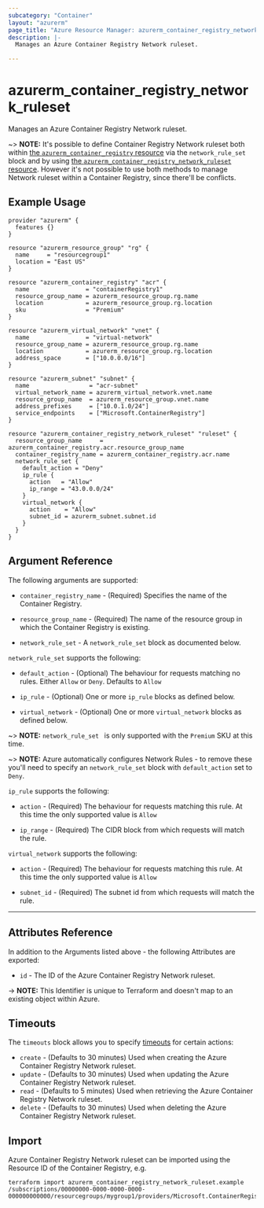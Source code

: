```yaml
---
subcategory: "Container"
layout: "azurerm"
page_title: "Azure Resource Manager: azurerm_container_registry_network_ruleset"
description: |-
  Manages an Azure Container Registry Network ruleset.

---
```


# azurerm_container_registry_network_ruleset

Manages an Azure Container Registry Network ruleset.

~> **NOTE:** It's possible to define Container Registry Network ruleset both within [the `azurerm_container_registry` resource](container_registry.html) via the `network_rule_set` block and by using [the `azurerm_container_registry_network_ruleset` resource](container_registry_network_ruleset.html). However it's not possible to use both methods to manage Network ruleset within a Container Registry, since there'll be conflicts.

## Example Usage

```hcl
provider "azurerm" {
  features {}
}

resource "azurerm_resource_group" "rg" {
  name     = "resourcegroup1"
  location = "East US"
}

resource "azurerm_container_registry" "acr" {
  name                = "containerRegistry1"
  resource_group_name = azurerm_resource_group.rg.name
  location            = azurerm_resource_group.rg.location
  sku                 = "Premium"
}

resource "azurerm_virtual_network" "vnet" {
  name                = "virtual-network"
  resource_group_name = azurerm_resource_group.rg.name
  location            = azurerm_resource_group.rg.location
  address_space       = ["10.0.0.0/16"]
}

resource "azurerm_subnet" "subnet" {
  name                 = "acr-subnet"
  virtual_network_name = azurerm_virtual_network.vnet.name
  resource_group_name  = azurerm_resource_group.vnet.name
  address_prefixes     = ["10.0.1.0/24"]
  service_endpoints    = ["Microsoft.ContainerRegistry"]
}

resource "azurerm_container_registry_network_ruleset" "ruleset" {
  resource_group_name     = azurerm_container_registry.acr.resource_group_name
  container_registry_name = azurerm_container_registry.acr.name
  network_rule_set {
    default_action = "Deny"
    ip_rule {
      action   = "Allow"
      ip_range = "43.0.0.0/24"
    }
    virtual_network {
      action    = "Allow"
      subnet_id = azurerm_subnet.subnet.id
    }
  }
}
```

## Argument Reference

The following arguments are supported:

* `container_registry_name` - (Required) Specifies the name of the Container Registry.

* `resource_group_name` - (Required) The name of the resource group in which the Container Registry is existing.

* `network_rule_set` - A `network_rule_set` block as documented below.

`network_rule_set` supports the following:

* `default_action` - (Optional) The behaviour for requests matching no rules. Either `Allow` or `Deny`. Defaults to `Allow`

* `ip_rule` - (Optional) One or more `ip_rule` blocks as defined below.

* `virtual_network` - (Optional) One or more `virtual_network` blocks as defined below.

~> **NOTE:** `network_rule_set ` is only supported with the `Premium` SKU at this time.

~> **NOTE:** Azure automatically configures Network Rules - to remove these you'll need to specify an `network_rule_set` block with `default_action` set to `Deny`.

`ip_rule` supports the following:

* `action` - (Required) The behaviour for requests matching this rule. At this time the only supported value is `Allow`

* `ip_range` - (Required) The CIDR block from which requests will match the rule.

`virtual_network` supports the following:

* `action` - (Required) The behaviour for requests matching this rule. At this time the only supported value is `Allow`

* `subnet_id` - (Required) The subnet id from which requests will match the rule.


---
## Attributes Reference

In addition to the Arguments listed above - the following Attributes are exported: 

* `id` - The ID of the Azure Container Registry Network ruleset.

-> **NOTE:** This Identifier is unique to Terraform and doesn't map to an existing object within Azure.

## Timeouts

The `timeouts` block allows you to specify [timeouts](https://www.terraform.io/docs/configuration/resources.html#timeouts) for certain actions:

* `create` - (Defaults to 30 minutes) Used when creating the Azure Container Registry Network ruleset.
* `update` - (Defaults to 30 minutes) Used when updating the Azure Container Registry Network ruleset.
* `read` - (Defaults to 5 minutes) Used when retrieving the Azure Container Registry Network ruleset.
* `delete` - (Defaults to 30 minutes) Used when deleting the Azure Container Registry Network ruleset.

## Import

Azure Container Registry Network ruleset can be imported using the Resource ID of the Container Registry, e.g.

```shell
terraform import azurerm_container_registry_network_ruleset.example /subscriptions/00000000-0000-0000-0000-000000000000/resourcegroups/mygroup1/providers/Microsoft.ContainerRegistry/registries/myregistry1
```
